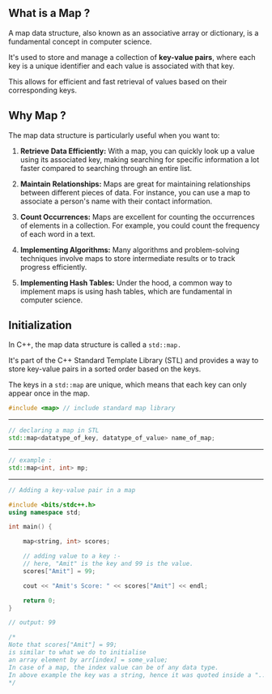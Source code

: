 ## What is a Map ?

A map data structure, also known as an associative array or dictionary, is a fundamental concept in computer science.

It's used to store and manage a collection of **key-value pairs**, where each key is a unique identifier and each value
is associated with that key.

This allows for efficient and fast retrieval of values based on their corresponding keys.

## Why Map ?

The map data structure is particularly useful when you want to:

1. **Retrieve Data Efficiently:** With a map, you can quickly look up a value using its associated key, making searching
   for specific information a lot faster compared to searching through an entire list.

2. **Maintain Relationships:** Maps are great for maintaining relationships between different pieces of data. For
   instance, you can use a map to associate a person's name with their contact information.

3. **Count Occurrences:** Maps are excellent for counting the occurrences of elements in a collection. For example, you
   could count the frequency of each word in a text.

4. **Implementing Algorithms:** Many algorithms and problem-solving techniques involve maps to store intermediate
   results or to track progress efficiently.

5. **Implementing Hash Tables:** Under the hood, a common way to implement maps is using hash tables, which are
   fundamental in computer science.

## Initialization

In C++, the map data structure is called a `std::map.`

It's part of the C++ Standard Template Library (STL) and provides a way to store key-value pairs in a sorted order based
on the keys.

The keys in a `std::map` are unique, which means that each key can only appear once in the map.

```cpp
#include <map> // include standard map library
```

---

```cpp
// declaring a map in STL
std::map<datatype_of_key, datatype_of_value> name_of_map;
```

---

```cpp
// example :
std::map<int, int> mp;
```

---

```cpp
// Adding a key-value pair in a map

#include <bits/stdc++.h>
using namespace std;

int main() {

    map<string, int> scores;

    // adding value to a key :-
    // here, "Amit" is the key and 99 is the value.
    scores["Amit"] = 99;

    cout << "Amit's Score: " << scores["Amit"] << endl;

    return 0;
}

// output: 99

/*
Note that scores["Amit"] = 99;
is similar to what we do to initialise
an array element by arr[index] = some_value;
In case of a map, the index value can be of any data type.
In above example the key was a string, hence it was quoted inside a "...".
*/
```
